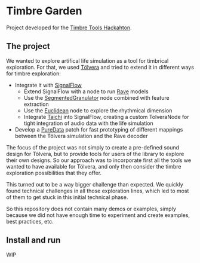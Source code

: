 # Timbre Garden

Project developed for the [Timbre Tools Hackahton](https://comma.eecs.qmul.ac.uk/timbre-tools-hackathon/).

## The project

We wanted to explore artifical life simulation as a tool for timbrical exploration.
For that, we used [Tölvera](https://github.com/Intelligent-Instruments-Lab/tolvera) and tried to extend it in different ways for timbre exploration:

- Integrate it with [SignalFlow](https://github.com/ideoforms/signalflow)
  - Extend SignalFlow with a node to run [Rave](https://github.com/acids-ircam/RAVE) models
  - Use the [SegmentedGranulator](https://signalflow.dev/library/buffer/granulation/segmentedgranulator/) node combined with feature extraction
  - Use the [Euclidean](https://signalflow.dev/library/sequencing/euclidean/) node to explore the rhythmical dimension
  - Integrate [Taichi](https://www.taichi-lang.org/) into SignalFlow, creating a custom TolveraNode for tight integration of audio data with the life simulation
- Develop a [PureData](https://puredata.info/) patch for fast prototyping of different mappings between the Tölvera simulation and the Rave decoder

The focus of the project was not simply to create a pre-defined sound design for Tölvera, but to provide tools for users of the library to explore their own designs. So our approach was to incorporate first all the tools we wanted to have available for Tölvera, and only then consider the timbre exploration possibilities that they offer.

This turned out to be a way bigger challenge than expected. We quickly found technical challenges in all those exploration lines, which led to most of them to get stuck in this initial technical phase.

So this repository does not contain many demos or examples, simply because we did not have enough time to experiment and create examples, best practices, etc.

## Install and run

WIP
